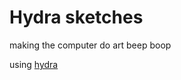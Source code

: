 # Hydra sketches

making the computer do art beep boop

using [hydra](https://github.com/ojack/hydra)
